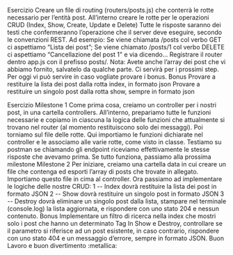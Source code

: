 Esercizio
Creare un file di routing (routers/posts.js) che conterrà le rotte necessario per l’entità post.
All’interno creare le rotte per le operazioni CRUD (Index, Show, Create, Update e Delete)
Tutte le risposte saranno dei testi che confermeranno l’operazione che il server deve eseguire, 
secondo le convenzioni REST.
Ad esempio:
Se viene chiamata /posts col verbo GET ci aspettiamo “Lista dei post”;
Se viene chiamato /posts/1 col verbo DELETE ci aspettiamo “Cancellazione del post 1"
e via dicendo…
Registrare il router dentro app.js con il prefisso posts/.
Nota:
Avete anche l’array dei post che vi abbiamo fornito, salvatelo da qualche parte. Ci servirà per 
i prossimi step. Per oggi vi può servire in caso vogliate provare i bonus.
Bonus
Provare a restituire la lista dei post dalla rotta index, in formato json
Provare a restituire un singolo post dalla rotta show, sempre in formato json

Esercizio
Milestone 1
Come prima cosa, creiamo un controller per i nostri post, in una cartella controllers.
All’interno, prepariamo tutte le funzioni necessarie e copiamo in ciascuna la logica 
delle funzioni che attualmente si trovano nel router (al momento restituiscono solo 
dei messaggi).
Poi torniamo sul file delle rotte. Qui importiamo le funzioni dichiarate nel controller 
e le associamo alle varie rotte, come visto in classe.
Testiamo su postman se chiamando gli endpoint riceviamo effettivamente le stesse risposte
 che avevamo prima.
Se tutto funziona, passiamo alla prossima milestone
Milestone 2
Per iniziare, creiamo una cartella data in cui creare un file che contenga ed esporti 
l’array di posts che trovate in allegato. Importiamo questo file in cima al controller.
Ora passiamo ad implementare le logiche delle nostre CRUD:
1 -- Index dovrà restituire la lista dei post in formato JSON
2 -- Show dovrà restituire un singolo post in formato JSON
3 -- Destroy dovrà eliminare un singolo post dalla lista, stampare nel terminale (console.log) 
la lista aggiornata, e rispondere con uno stato 204 e nessun contenuto.
Bonus
Implementare un filtro di ricerca nella index che mostri solo i post che hanno un determinato Tag
In Show e Destroy, controllare se il parametro si riferisce ad un post esistente, in caso
contrario, rispondere con uno stato 404 e un messaggio d’errore, sempre in formato JSON.
Buon Lavoro e buon divertimento :metallica:
